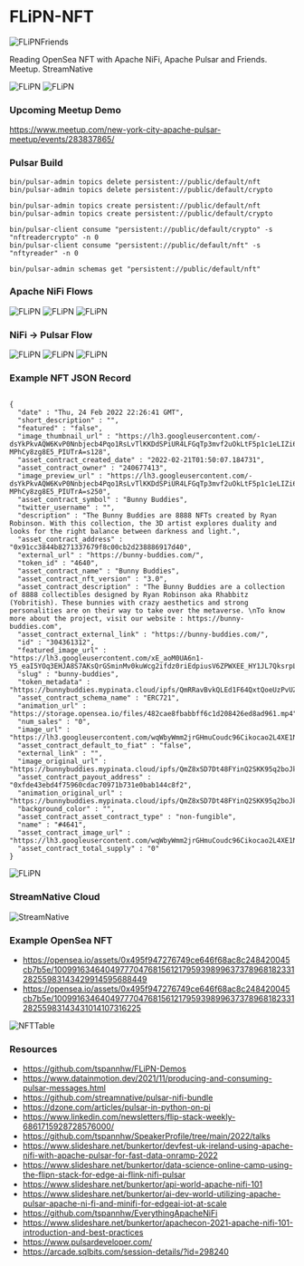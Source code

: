 # FLiPN-NFT

![FLiPNFriends](https://github.com/tspannhw/FLiPN-NFT/raw/main/PulsarNiFiFriends.png)

Reading OpenSea NFT with Apache NiFi, Apache Pulsar and Friends.   Meetup.  StreamNative

![FLiPN](https://github.com/tspannhw/FLiPN-NFT/raw/main/FLiPNNFT1.png)
![FLiPN](https://github.com/tspannhw/FLiPN-NFT/raw/main/FLiPNNFT2.png)

### Upcoming Meetup Demo

https://www.meetup.com/new-york-city-apache-pulsar-meetup/events/283837865/

### Pulsar Build

````
bin/pulsar-admin topics delete persistent://public/default/nft
bin/pulsar-admin topics delete persistent://public/default/crypto

bin/pulsar-admin topics create persistent://public/default/nft
bin/pulsar-admin topics create persistent://public/default/crypto

bin/pulsar-client consume "persistent://public/default/crypto" -s "nftreadercrypto" -n 0
bin/pulsar-client consume "persistent://public/default/nft" -s "nftyreader" -n 0

bin/pulsar-admin schemas get "persistent://public/default/nft"
````

### Apache NiFi Flows

![FLiPN](https://github.com/tspannhw/FLiPN-NFT/raw/main/NiFiFlow1.jpg)
![FLiPN](https://github.com/tspannhw/FLiPN-NFT/raw/main/nififlow2.jpg)
![FLiPN](https://github.com/tspannhw/FLiPN-NFT/raw/main/NiFiFlow3.jpg)

### NiFi -> Pulsar Flow

![FLiPN](https://github.com/tspannhw/FLiPN-NFT/raw/main/PublishPulsarRecord.jpg)
![FLiPN](https://github.com/tspannhw/FLiPN-NFT/raw/main/PulsarClientOauthAuthService.jpg)
![FLiPN](https://github.com/tspannhw/FLiPN-NFT/raw/main/StandardPulsarClientService.jpg)

### Example NFT JSON Record

````

{
  "date" : "Thu, 24 Feb 2022 22:26:41 GMT",
  "short_description" : "",
  "featured" : "false",
  "image_thumbnail_url" : "https://lh3.googleusercontent.com/-dsYkPkvAQW6KvP0Nnbjecb4Pqo1RsLvTlKKDdSPiUR4LFGqTp3mvf2uOkLtF5p1c1eLIZi6S6WhqvOX4dY-MPhCy8zg8E5_PIUTrA=s128",
  "asset_contract_created_date" : "2022-02-21T01:50:07.184731",
  "asset_contract_owner" : "240677413",
  "image_preview_url" : "https://lh3.googleusercontent.com/-dsYkPkvAQW6KvP0Nnbjecb4Pqo1RsLvTlKKDdSPiUR4LFGqTp3mvf2uOkLtF5p1c1eLIZi6S6WhqvOX4dY-MPhCy8zg8E5_PIUTrA=s250",
  "asset_contract_symbol" : "Bunny Buddies",
  "twitter_username" : "",
  "description" : "The Bunny Buddies are 8888 NFTs created by Ryan Robinson. With this collection, the 3D artist explores duality and looks for the right balance between darkness and light.",
  "asset_contract_address" : "0x91cc3844b8271337679f8c00cb2d238886917d40",
  "external_url" : "https://bunny-buddies.com/",
  "token_id" : "4640",
  "asset_contract_name" : "Bunny Buddies",
  "asset_contract_nft_version" : "3.0",
  "asset_contract_description" : "The Bunny Buddies are a collection of 8888 collectibles designed by Ryan Robinson aka Rhabbitz (Yobritish). These bunnies with crazy aesthetics and strong personalities are on their way to take over the metaverse. \nTo know more about the project, visit our website : https://bunny-buddies.com",
  "asset_contract_external_link" : "https://bunny-buddies.com/",
  "id" : "304361312",
  "featured_image_url" : "https://lh3.googleusercontent.com/xE_aoM0UA6n1-Y5_eaI5YOq3EHJA8S7AKsQrGSminMv0kuWcg2ifdz0riEdpiusV6ZPWXEE_HY1JL7QksrpLlVpORVasp5HewjgBvQ=s300",
  "slug" : "bunny-buddies",
  "token_metadata" : "https://bunnybuddies.mypinata.cloud/ipfs/QmRRavBvkQLEd1F64QxtQoeUzPvUZFJo6dhmtT5wWbvnQR/4640",
  "asset_contract_schema_name" : "ERC721",
  "animation_url" : "https://storage.opensea.io/files/482cae8fbabbff6c1d208426ed8ad961.mp4",
  "num_sales" : "0",
  "image_url" : "https://lh3.googleusercontent.com/wqWbyWmm2jrGHmuCoudc96Cikocao2L4XE1NxHSdl87I9rWC_wvA2l0ubxtQqDBpeSibZbrOuJiWK0dNTOIMDaBRIWvIkoDraMb8PWM=s120",
  "asset_contract_default_to_fiat" : "false",
  "external_link" : "",
  "image_original_url" : "https://bunnybuddies.mypinata.cloud/ipfs/QmZ8xSD7Dt48FYinQ2SKK95q2boJk7QZHsWDCKfTXUYm3J/reveal.mp4",
  "asset_contract_payout_address" : "0xfde43ebd4f75960cdac70971b731e0bab144c8f2",
  "animation_original_url" : "https://bunnybuddies.mypinata.cloud/ipfs/QmZ8xSD7Dt48FYinQ2SKK95q2boJk7QZHsWDCKfTXUYm3J/reveal.mp4",
  "background_color" : "",
  "asset_contract_asset_contract_type" : "non-fungible",
  "name" : "#4641",
  "asset_contract_image_url" : "https://lh3.googleusercontent.com/wqWbyWmm2jrGHmuCoudc96Cikocao2L4XE1NxHSdl87I9rWC_wvA2l0ubxtQqDBpeSibZbrOuJiWK0dNTOIMDaBRIWvIkoDraMb8PWM=s120",
  "asset_contract_total_supply" : "0"
}

````
![FLiPN](https://github.com/tspannhw/FLiPN-NFT/blob/main/nftdata.jpg)


### StreamNative Cloud

![StreamNative](https://github.com/tspannhw/FLiPN-NFT/raw/main/sncloud.jpg)

### Example OpenSea NFT

* https://opensea.io/assets/0x495f947276749ce646f68ac8c248420045cb7b5e/100991634640497770476815612179593989963737896818233128255983143429914595688449
* https://opensea.io/assets/0x495f947276749ce646f68ac8c248420045cb7b5e/100991634640497770476815612179593989963737896818233128255983143431014107316225

![NFTTable](https://github.com/tspannhw/FLiPN-NFT/raw/main/nfttable.jpg)

### Resources

* https://github.com/tspannhw/FLiPN-Demos
* https://www.datainmotion.dev/2021/11/producing-and-consuming-pulsar-messages.html
* https://github.com/streamnative/pulsar-nifi-bundle
* https://dzone.com/articles/pulsar-in-python-on-pi
* https://www.linkedin.com/newsletters/flip-stack-weekly-6861715928728576000/
* https://github.com/tspannhw/SpeakerProfile/tree/main/2022/talks
* https://www.slideshare.net/bunkertor/devfest-uk-ireland-using-apache-nifi-with-apache-pulsar-for-fast-data-onramp-2022
* https://www.slideshare.net/bunkertor/data-science-online-camp-using-the-flipn-stack-for-edge-ai-flink-nifi-pulsar
* https://www.slideshare.net/bunkertor/api-world-apache-nifi-101
* https://www.slideshare.net/bunkertor/ai-dev-world-utilizing-apache-pulsar-apache-ni-fi-and-minifi-for-edgeai-iot-at-scale
* https://github.com/tspannhw/EverythingApacheNiFi
* https://www.slideshare.net/bunkertor/apachecon-2021-apache-nifi-101-introduction-and-best-practices
* https://www.pulsardeveloper.com/
* https://arcade.sqlbits.com/session-details/?id=298240
